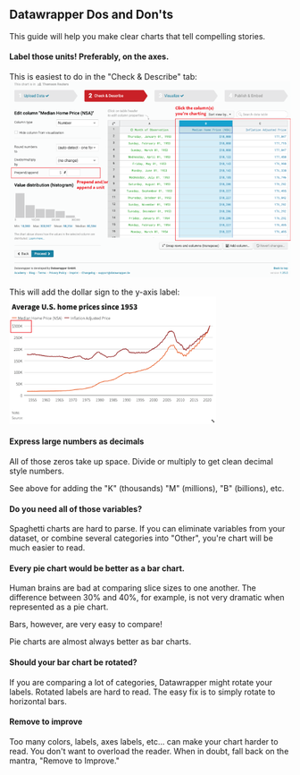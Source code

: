 ## Datawrapper Dos and Don'ts

This guide will help you make clear charts that tell compelling stories.

#### Label those units! Preferably, on the axes.

This is easiest to do in the "Check & Describe" tab:
![](https://raw.githubusercontent.com/reuters-graphics/newsroom-datawrapper-guide/gh-pages/.github/images/units.png)

This will add the dollar sign to the y-axis label:
![](https://raw.githubusercontent.com/reuters-graphics/newsroom-datawrapper-guide/gh-pages/.github/images/units-chart.png)

#### Express large numbers as decimals

All of those zeros take up space. Divide or multiply to get clean decimal style numbers.

See above for adding the "K" (thousands) "M" (millions), "B" (billions), etc.

#### Do you need all of those variables?

Spaghetti charts are hard to parse. If you can eliminate variables from your dataset, or combine several categories into "Other", you're chart will be much easier to read.

#### Every pie chart would be better as a bar chart.

Human brains are bad at comparing slice sizes to one another. The difference between 30% and 40%, for example, is not very dramatic when represented as a pie chart.

Bars, however, are very easy to compare!

Pie charts are almost always better as bar charts.

#### Should your bar chart be rotated?

If you are comparing a lot of categories, Datawrapper might rotate your labels. Rotated labels are hard to read. The easy fix is to simply rotate to horizontal bars.

#### Remove to improve

Too many colors, labels, axes labels, etc... can make your chart harder to read. You don't want to overload the reader. When in doubt, fall back on the mantra, "Remove to Improve."



